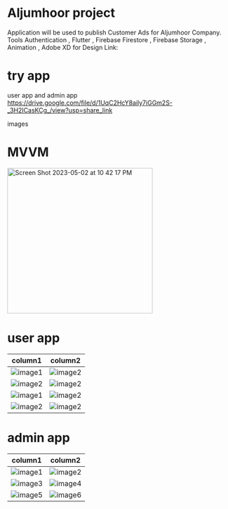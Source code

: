 # Aljumhoor project 

Application will be used to publish Customer Ads for Aljumhoor Company.
Tools
Authentication , Flutter , Firebase Firestore , Firebase Storage , Animation , Adobe XD for Design Link: 
# try app 
user app and admin app
https://drive.google.com/file/d/1UqC2HcY8aily7iGGm2S-_3H2ICasKCg_/view?usp=share_link


images
# MVVM
<img width="331" alt="Screen Shot 2023-05-02 at 10 42 17 PM" src="https://user-images.githubusercontent.com/102364205/235769048-700d2c20-09fe-4adb-8e62-22f378facd0d.png">


# user app 

column1                    |  column2 
:-------------------------:|:-------------------------:
![image1](https://github.com/habibTeck/aljumhour/blob/main/user/1.png)  |  ![image2](https://github.com/habibTeck/aljumhour/blob/main/user/2.png)
![image2](https://github.com/habibTeck/aljumhour/blob/main/user/3.png)  |  ![image2](https://github.com/habibTeck/aljumhour/blob/main/user/4.png)
![image1](https://github.com/habibTeck/aljumhour/blob/main/user/5.png)  |  ![image2](https://github.com/habibTeck/aljumhour/blob/main/user/6.png)
![image2](https://github.com/habibTeck/aljumhour/blob/main/user/7.png)  |  ![image2](https://github.com/habibTeck/aljumhour/blob/main/user/8.png)

# admin app


column1                    |  column2 
:-------------------------:|:-------------------------:
![image1](https://github.com/habibTeck/aljumhour/blob/main/admin/1.png)  | ![image2](https://github.com/habibTeck/aljumhour/blob/main/admin/2.png)
![image3](https://github.com/habibTeck/aljumhour/blob/main/admin/3.png)  | ![image4](https://github.com/habibTeck/aljumhour/blob/main/admin/4.png)
![image5](https://github.com/habibTeck/aljumhour/blob/main/admin/5.png)  | ![image6](https://github.com/habibTeck/aljumhour/blob/main/admin/6.png)



